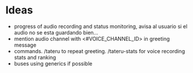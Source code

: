 # Ideas
- progress of audio recording and status monitoring, avisa al usuario si el audio no se esta guardando bien...
- mention audio channel with <#VOICE_CHANNEL_ID> in greeting message
- commands. /tateru to repeat greeting. /tateru-stats for voice recording stats and ranking
- buses using generics if possible